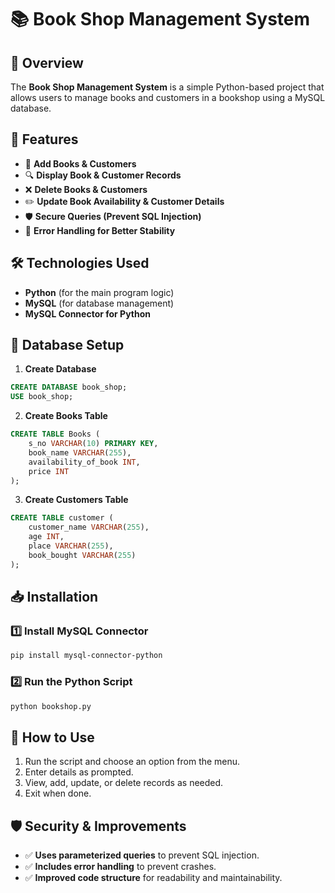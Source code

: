# 📚 Book Shop Management System

## 📌 Overview
The **Book Shop Management System** is a simple Python-based project that allows users to manage books and customers in a bookshop using a MySQL database.

## 🚀 Features
- 📖 **Add Books & Customers**
- 🔍 **Display Book & Customer Records**
- ❌ **Delete Books & Customers**
- ✏️ **Update Book Availability & Customer Details**
- 🛡 **Secure Queries (Prevent SQL Injection)**
- 🔄 **Error Handling for Better Stability**

## 🛠 Technologies Used
- **Python** (for the main program logic)
- **MySQL** (for database management)
- **MySQL Connector for Python**

## 📂 Database Setup
1. **Create Database**
```sql
CREATE DATABASE book_shop;
USE book_shop;
```
2. **Create Books Table**
```sql
CREATE TABLE Books (
    s_no VARCHAR(10) PRIMARY KEY,
    book_name VARCHAR(255),
    availability_of_book INT,
    price INT
);
```
3. **Create Customers Table**
```sql
CREATE TABLE customer (
    customer_name VARCHAR(255),
    age INT,
    place VARCHAR(255),
    book_bought VARCHAR(255)
);
```

## 📥 Installation
### 1️⃣ Install MySQL Connector
```sh
pip install mysql-connector-python
```
### 2️⃣ Run the Python Script
```sh
python bookshop.py
```

## 📖 How to Use
1. Run the script and choose an option from the menu.
2. Enter details as prompted.
3. View, add, update, or delete records as needed.
4. Exit when done.

## 🛡 Security & Improvements
- ✅ **Uses parameterized queries** to prevent SQL injection.
- ✅ **Includes error handling** to prevent crashes.
- ✅ **Improved code structure** for readability and maintainability.
